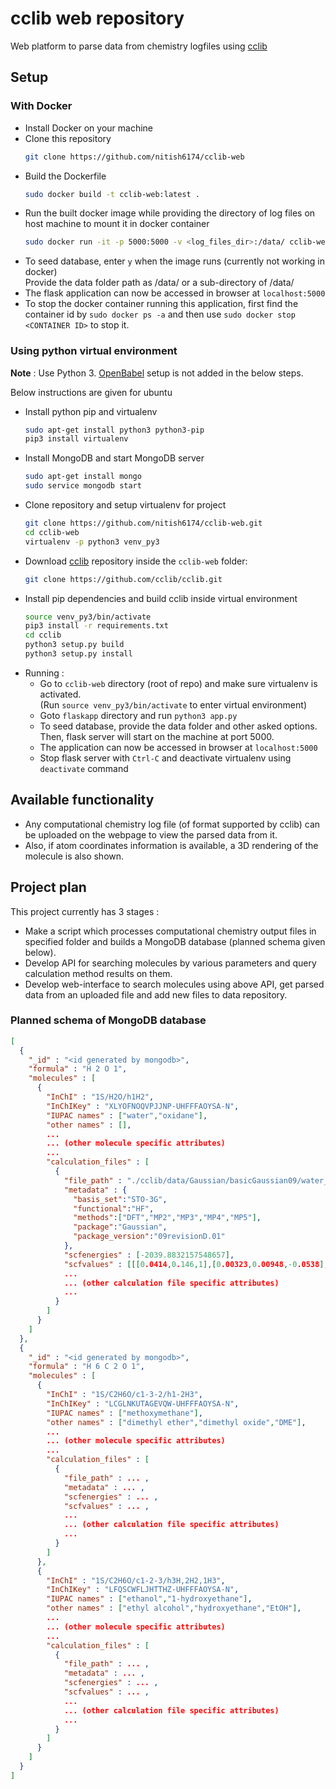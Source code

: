 # cclib web repository

Web platform to parse data from chemistry logfiles using [cclib](https://github.com/cclib/cclib)


## Setup

### With Docker

* Install Docker on your machine  
* Clone this repository  
  ```bash
  git clone https://github.com/nitish6174/cclib-web
  ```
* Build the Dockerfile  
  ```bash
  sudo docker build -t cclib-web:latest .
  ```  
* Run the built docker image while providing the directory of log files
  on host machine to mount it in docker container  
  ```bash
  sudo docker run -it -p 5000:5000 -v <log_files_dir>:/data/ cclib-web
  ```  
* To seed database, enter ```y``` when the image runs (currently not working in docker)  
  Provide the data folder path as /data/ or a sub-directory of /data/  
* The flask application can now be accessed in browser at ```localhost:5000```
* To stop the docker container running this application,
  first find the container id by ```sudo docker ps -a```
  and then use ```sudo docker stop <CONTAINER ID>``` to stop it.

### Using python virtual environment

**Note** : Use Python 3. [OpenBabel](http://openbabel.org/docs/current/) setup is not added in the below steps.

Below instructions are given for ubuntu

* Install python pip and virtualenv  
  ```bash
  sudo apt-get install python3 python3-pip
  pip3 install virtualenv
  ```  
* Install MongoDB and start MongoDB server  
  ```bash
  sudo apt-get install mongo
  sudo service mongodb start
  ```  
* Clone repository and setup virtualenv for project  
  ```bash
  git clone https://github.com/nitish6174/cclib-web.git
  cd cclib-web
  virtualenv -p python3 venv_py3
  ```  
* Download [cclib](https://github.com/cclib/cclib) repository inside the ```cclib-web``` folder:  
  ```bash
  git clone https://github.com/cclib/cclib.git
  ```  
* Install pip dependencies and build cclib inside virtual environment  
  ```bash
  source venv_py3/bin/activate
  pip3 install -r requirements.txt
  cd cclib
  python3 setup.py build
  python3 setup.py install
  ```  
* Running :  
  - Go to ```cclib-web``` directory (root of repo) and make sure virtualenv is activated.  
    (Run ```source venv_py3/bin/activate``` to enter virtual environment)
  * Goto ```flaskapp``` directory and run ```python3 app.py```  
  * To seed database, provide the data folder and other asked options.  
    Then, flask server will start on the machine at port 5000.  
  * The application can now be accessed in browser at ```localhost:5000```
  * Stop flask server with ```Ctrl-C``` and deactivate virtualenv using ```deactivate``` command


## Available functionality

* Any computational chemistry log file (of format supported by cclib) can be uploaded on the webpage to view the parsed data from it.
* Also, if atom coordinates information is available, a 3D rendering of the molecule is also shown.


## Project plan

This project currently has 3 stages :
* Make a script which processes computational chemistry output files in specified folder and builds a MongoDB database (planned schema given below).
* Develop API for searching molecules by various parameters and query calculation method results on them.
* Develop web-interface to search molecules using above API, get parsed data from an uploaded file and add new files to data repository.

### Planned schema of MongoDB database

```json
[
  {
    "_id" : "<id generated by mongodb>",
    "formula" : "H 2 O 1",
    "molecules" : [
      {
        "InChI" : "1S/H2O/h1H2",
        "InChIKey" : "XLYOFNOQVPJJNP-UHFFFAOYSA-N",
        "IUPAC names" : ["water","oxidane"],
        "other names" : [],
        ...
        ... (other molecule specific attributes)
        ...
        "calculation_files" : [
          {
            "file_path" : "./cclib/data/Gaussian/basicGaussian09/water_mp5.log",
            "metadata" : {
              "basis_set":"STO-3G",
              "functional":"HF",
              "methods":["DFT","MP2","MP3","MP4","MP5"],
              "package":"Gaussian",
              "package_version":"09revisionD.01"
            },
            "scfenergies" : [-2039.8832157548657],
            "scfvalues" : [[[0.0414,0.146,1],[0.00323,0.00948,-0.0538],[0.000787,0.00331,-0.00051],[0.000173,0.0007,-0.0000134],[0.0000511,0.000159,-4.86e-7],[3.82e-7,0.00000136,-3.06e-8],[2.79e-10,8.85e-10,-1.88e-12]]]
            ...
            ... (other calculation file specific attributes)
            ...
          }
        ]
      }
    ]
  },
  {
    "_id" : "<id generated by mongodb>",
    "formula" : "H 6 C 2 O 1",
    "molecules" : [
      {
        "InChI" : "1S/C2H6O/c1-3-2/h1-2H3",
        "InChIKey" : "LCGLNKUTAGEVQW-UHFFFAOYSA-N",
        "IUPAC names" : ["methoxymethane"],
        "other names" : ["dimethyl ether","dimethyl oxide","DME"],
        ...
        ... (other molecule specific attributes)
        ...
        "calculation_files" : [
          {
            "file_path" : ... ,
            "metadata" : ... ,
            "scfenergies" : ... ,
            "scfvalues" : ... ,
            ...
            ... (other calculation file specific attributes)
            ...
          }
        ]
      },
      {
        "InChI" : "1S/C2H6O/c1-2-3/h3H,2H2,1H3",
        "InChIKey" : "LFQSCWFLJHTTHZ-UHFFFAOYSA-N",
        "IUPAC names" : ["ethanol","1-hydroxyethane"],
        "other names" : ["ethyl alcohol","hydroxyethane","EtOH"],
        ...
        ... (other molecule specific attributes)
        ...
        "calculation_files" : [
          {
            "file_path" : ... ,
            "metadata" : ... ,
            "scfenergies" : ... ,
            "scfvalues" : ... ,
            ...
            ... (other calculation file specific attributes)
            ...
          }
        ]
      }
    ]
  }
]
```
